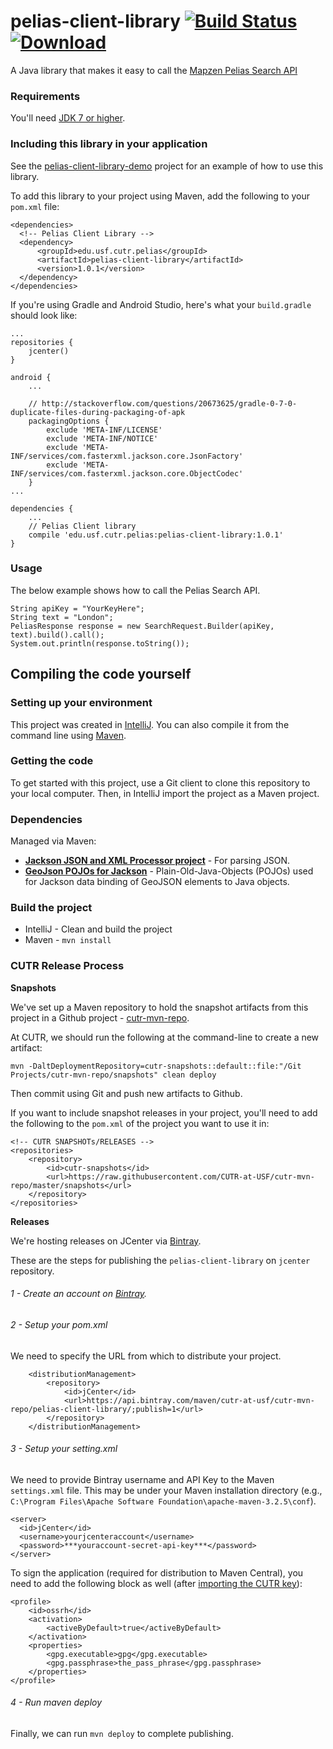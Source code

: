 # pelias-client-library [![Build Status](https://travis-ci.org/CUTR-at-USF/pelias-client-library.svg?branch=master)](https://travis-ci.org/CUTR-at-USF/pelias-client-library) [ ![Download](https://api.bintray.com/packages/cutr-at-usf/cutr-mvn-repo/pelias-client-library/images/download.svg) ](https://bintray.com/cutr-at-usf/cutr-mvn-repo/pelias-client-library/_latestVersion)
A Java library that makes it easy to call the [Mapzen Pelias Search API](https://mapzen.com/documentation/search/search/)

### Requirements

You'll need [JDK 7 or higher](http://www.oracle.com/technetwork/java/javase/downloads/index.html).

### Including this library in your application

See the [pelias-client-library-demo](https://github.com/CUTR-at-USF/pelias-client-library-demo) project for an example of how to use this library.

To add this library to your project using Maven, add the following to your `pom.xml` file:
~~~
<dependencies>
  <!-- Pelias Client Library -->
  <dependency>
      <groupId>edu.usf.cutr.pelias</groupId>    
      <artifactId>pelias-client-library</artifactId>    
      <version>1.0.1</version>
  </dependency>
</dependencies>
~~~

If you're using Gradle and Android Studio, here's what your `build.gradle` should look like:

~~~
...
repositories {
    jcenter()
}

android {
    ...

    // http://stackoverflow.com/questions/20673625/gradle-0-7-0-duplicate-files-during-packaging-of-apk
    packagingOptions {
        exclude 'META-INF/LICENSE'
        exclude 'META-INF/NOTICE'
        exclude 'META-INF/services/com.fasterxml.jackson.core.JsonFactory'
        exclude 'META-INF/services/com.fasterxml.jackson.core.ObjectCodec'
    }
...

dependencies {
    ...
    // Pelias Client library
    compile 'edu.usf.cutr.pelias:pelias-client-library:1.0.1'
}
~~~


### Usage

The below example shows how to call the Pelias Search API.

~~~
String apiKey = "YourKeyHere";
String text = "London";
PeliasResponse response = new SearchRequest.Builder(apiKey, text).build().call();
System.out.println(response.toString());
~~~

## Compiling the code yourself

### Setting up your environment

This project was created in [IntelliJ](https://www.jetbrains.com/idea/).  You can also compile it from the command line using [Maven](https://maven.apache.org/).

### Getting the code

To get started with this project, use a Git client to clone this repository to your local computer.  Then, in IntelliJ import the project as a Maven project.

### Dependencies

Managed via Maven:

* [**Jackson JSON and XML Processor project**](http://wiki.fasterxml.com/JacksonHome) - For parsing JSON.
* [**GeoJson POJOs for Jackson**](https://github.com/opendatalab-de/geojson-jackson) - Plain-Old-Java-Objects (POJOs) used for Jackson data binding of GeoJSON elements to Java objects.

### Build the project

* IntelliJ - Clean and build the project
* Maven - `mvn install` 

### CUTR Release Process

**Snapshots**

We've set up a Maven repository to hold the snapshot artifacts from this project in a Github project - [cutr-mvn-repo](https://github.com/CUTR-at-USF/cutr-mvn-repo).

At CUTR, we should run the following at the command-line to create a new artifact:
~~~
mvn -DaltDeploymentRepository=cutr-snapshots::default::file:"/Git Projects/cutr-mvn-repo/snapshots" clean deploy
~~~

Then commit using Git and push new artifacts to Github.

If you want to include snapshot releases in your project, you'll need to add the following to the `pom.xml` of the project you want to use it in:

~~~
<!-- CUTR SNAPSHOTs/RELEASES -->
<repositories>
    <repository>
        <id>cutr-snapshots</id>
        <url>https://raw.githubusercontent.com/CUTR-at-USF/cutr-mvn-repo/master/snapshots</url>
    </repository>        
</repositories>
~~~

**Releases**

We're hosting releases on JCenter via [Bintray](https://bintray.com/).

These are the steps for publishing the `pelias-client-library` on `jcenter` repository.

###### 1 - Create an account on [Bintray](https://bintray.com/).
###### 2 - Setup your pom.xml

We need to specify the URL from which to distribute your project. 
```
    <distributionManagement>
        <repository>
            <id>jCenter</id>
            <url>https://api.bintray.com/maven/cutr-at-usf/cutr-mvn-repo/pelias-client-library/;publish=1</url>
        </repository>
    </distributionManagement>
```

###### 3 - Setup your setting.xml
We need to provide Bintray username and API Key to the Maven `settings.xml` file.  This may be under your Maven installation directory (e.g., `C:\Program Files\Apache Software Foundation\apache-maven-3.2.5\conf`).

```
<server>
  <id>jCenter</id>
  <username>yourjcenteraccount</username>
  <password>***youraccount-secret-api-key***</password>
</server>
```

To sign the application (required for distribution to Maven Central), you need to add the following block as well (after [importing the CUTR key](http://central.sonatype.org/pages/working-with-pgp-signatures.html)):

```
<profile>
    <id>ossrh</id>
    <activation>
        <activeByDefault>true</activeByDefault>
    </activation>
    <properties>
        <gpg.executable>gpg</gpg.executable>
        <gpg.passphrase>the_pass_phrase</gpg.passphrase>
    </properties>
</profile>
```

###### 4 - Run maven deploy

Finally, we can run ```mvn deploy``` to complete publishing.
